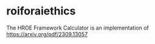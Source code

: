 # roiforaiethics
The HROE Framework Calculator is an implementation of https://arxiv.org/pdf/2309.13057
